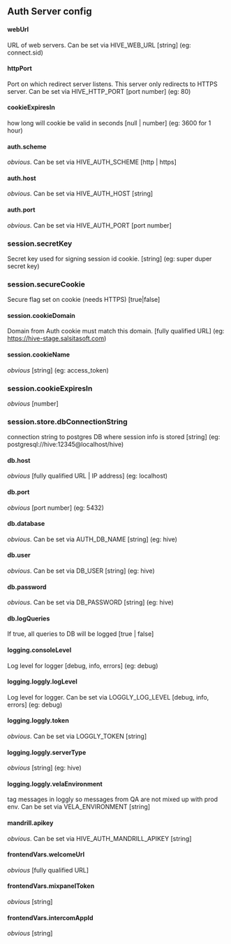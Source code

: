 ## Auth Server config

#### webUrl
URL of web servers. Can be set via HIVE_WEB_URL [string] (eg: connect.sid)
#### httpPort
Port on which redirect server listens. This server only redirects to HTTPS server. Can be set via HIVE_HTTP_PORT [port number] (eg: 80)
#### cookieExpiresIn
how long will cookie be valid in seconds [null | number] (eg: 3600 for 1 hour)

#### auth.scheme
_obvious_. Can be set via HIVE_AUTH_SCHEME [http | https]
#### auth.host
_obvious_. Can be set via HIVE_AUTH_HOST [string]
#### auth.port
_obvious_. Can be set via HIVE_AUTH_PORT [port number]

### session.secretKey
Secret key used for signing session id cookie. [string] (eg: super duper secret key)
### session.secureCookie
Secure flag set on cookie (needs HTTPS) [true|false]
#### session.cookieDomain
Domain from Auth cookie must match this domain. [fully qualified URL] (eg: https://hive-stage.salsitasoft.com)
#### session.cookieName
_obvious_ [string] (eg: access_token)
### session.cookieExpiresIn
_obvious_ [number]
### session.store.dbConnectionString
connection string to postgres DB where session info is stored [string] (eg: postgresql://hive:12345@localhost/hive)

#### db.host
_obvious_ [fully qualified URL | IP address] (eg: localhost)
#### db.port
_obvious_ [port number] (eg: 5432)
#### db.database
_obvious_. Can be set via AUTH_DB_NAME [string] (eg: hive)
#### db.user
_obvious_. Can be set via DB_USER [string] (eg: hive)
#### db.password
_obvious_. Can be set via DB_PASSWORD [string] (eg: hive)
#### db.logQueries
If true, all queries to DB will be logged [true | false]

#### logging.consoleLevel
Log level for logger [debug, info, errors] (eg: debug)
#### logging.loggly.logLevel
Log level for logger. Can be set via LOGGLY_LOG_LEVEL [debug, info, errors] (eg: debug)
#### logging.loggly.token
_obvious_. Can be set via LOGGLY_TOKEN [string]
#### logging.loggly.serverType
_obvious_ [string] (eg: hive)
#### logging.loggly.velaEnvironment
tag messages in loggly so messages from QA are not mixed up with prod env. Can be set via VELA_ENVIRONMENT [string]

#### mandrill.apikey
_obvious_. Can be set via HIVE_AUTH_MANDRILL_APIKEY [string]

#### frontendVars.welcomeUrl
_obvious_ [fully qualified URL]
#### frontendVars.mixpanelToken
_obvious_ [string]
#### frontendVars.intercomAppId
_obvious_ [string]
